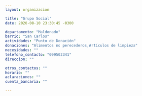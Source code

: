 ```yaml
---
layout: organizacion

title: "Grupo Social"
date: 2020-08-10 23:30:45 -0300

departamento: "Maldonado"
barrio: "San Carlos"
actividades: "Punto de Donación"
donaciones: "Alimentos no perecederos,Artículos de limpieza"
necesidades: ""
telefono_contacto: "099502341"
direccion: ""

otros_contactos: ""
horario: ""
aclaraciones: ""
cuenta_bancaria: ""

---
```

